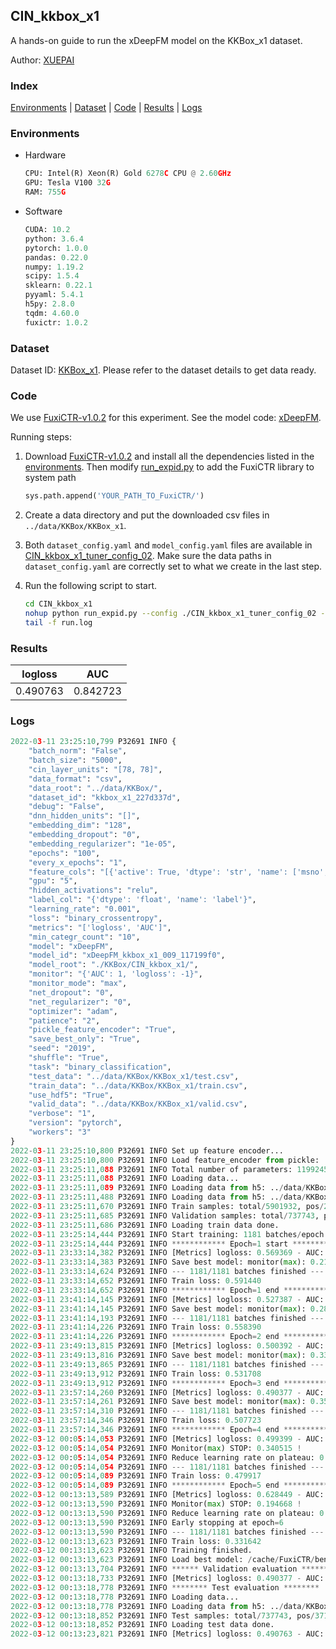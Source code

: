 ## CIN_kkbox_x1

A hands-on guide to run the xDeepFM model on the KKBox_x1 dataset.

Author: [XUEPAI](https://github.com/xue-pai)

### Index
[Environments](#Environments) | [Dataset](#Dataset) | [Code](#Code) | [Results](#Results) | [Logs](#Logs)

### Environments
+ Hardware

  ```python
  CPU: Intel(R) Xeon(R) Gold 6278C CPU @ 2.60GHz
  GPU: Tesla V100 32G
  RAM: 755G

  ```

+ Software

  ```python
  CUDA: 10.2
  python: 3.6.4
  pytorch: 1.0.0
  pandas: 0.22.0
  numpy: 1.19.2
  scipy: 1.5.4
  sklearn: 0.22.1
  pyyaml: 5.4.1
  h5py: 2.8.0
  tqdm: 4.60.0
  fuxictr: 1.0.2
  ```

### Dataset
Dataset ID: [KKBox_x1](https://github.com/openbenchmark/BARS/blob/master/ctr_prediction/datasets/KKBox#KKBox_x1). Please refer to the dataset details to get data ready.

### Code

We use [FuxiCTR-v1.0.2](https://github.com/xue-pai/FuxiCTR/tree/v1.0.2) for this experiment. See the model code: [xDeepFM](https://github.com/xue-pai/FuxiCTR/blob/v1.0.2/fuxictr/pytorch/models/xDeepFM.py).

Running steps:

1. Download [FuxiCTR-v1.0.2](https://github.com/xue-pai/FuxiCTR/archive/refs/tags/v1.0.2.zip) and install all the dependencies listed in the [environments](#environments). Then modify [run_expid.py](./run_expid.py#L5) to add the FuxiCTR library to system path
    
    ```python
    sys.path.append('YOUR_PATH_TO_FuxiCTR/')
    ```

2. Create a data directory and put the downloaded csv files in `../data/KKBox/KKBox_x1`.

3. Both `dataset_config.yaml` and `model_config.yaml` files are available in [CIN_kkbox_x1_tuner_config_02](./CIN_kkbox_x1_tuner_config_02). Make sure the data paths in `dataset_config.yaml` are correctly set to what we create in the last step.

4. Run the following script to start.

    ```bash
    cd CIN_kkbox_x1
    nohup python run_expid.py --config ./CIN_kkbox_x1_tuner_config_02 --expid xDeepFM_kkbox_x1_009_117199f0 --gpu 0 > run.log &
    tail -f run.log
    ```

### Results

| logloss | AUC  |
|:--------------------:|:--------------------:|
| 0.490763 | 0.842723  |


### Logs
```python
2022-03-11 23:25:10,799 P32691 INFO {
    "batch_norm": "False",
    "batch_size": "5000",
    "cin_layer_units": "[78, 78]",
    "data_format": "csv",
    "data_root": "../data/KKBox/",
    "dataset_id": "kkbox_x1_227d337d",
    "debug": "False",
    "dnn_hidden_units": "[]",
    "embedding_dim": "128",
    "embedding_dropout": "0",
    "embedding_regularizer": "1e-05",
    "epochs": "100",
    "every_x_epochs": "1",
    "feature_cols": "[{'active': True, 'dtype': 'str', 'name': ['msno', 'song_id', 'source_system_tab', 'source_screen_name', 'source_type', 'city', 'gender', 'registered_via', 'language'], 'type': 'categorical'}, {'active': True, 'dtype': 'str', 'encoder': 'MaskedSumPooling', 'max_len': 3, 'name': 'genre_ids', 'type': 'sequence'}, {'active': True, 'dtype': 'str', 'encoder': 'MaskedSumPooling', 'max_len': 3, 'name': 'artist_name', 'type': 'sequence'}, {'active': True, 'dtype': 'str', 'name': 'isrc', 'preprocess': 'extract_country_code', 'type': 'categorical'}, {'active': True, 'dtype': 'str', 'name': 'bd', 'preprocess': 'bucketize_age', 'type': 'categorical'}]",
    "gpu": "5",
    "hidden_activations": "relu",
    "label_col": "{'dtype': 'float', 'name': 'label'}",
    "learning_rate": "0.001",
    "loss": "binary_crossentropy",
    "metrics": "['logloss', 'AUC']",
    "min_categr_count": "10",
    "model": "xDeepFM",
    "model_id": "xDeepFM_kkbox_x1_009_117199f0",
    "model_root": "./KKBox/CIN_kkbox_x1/",
    "monitor": "{'AUC': 1, 'logloss': -1}",
    "monitor_mode": "max",
    "net_dropout": "0",
    "net_regularizer": "0",
    "optimizer": "adam",
    "patience": "2",
    "pickle_feature_encoder": "True",
    "save_best_only": "True",
    "seed": "2019",
    "shuffle": "True",
    "task": "binary_classification",
    "test_data": "../data/KKBox/KKBox_x1/test.csv",
    "train_data": "../data/KKBox/KKBox_x1/train.csv",
    "use_hdf5": "True",
    "valid_data": "../data/KKBox/KKBox_x1/valid.csv",
    "verbose": "1",
    "version": "pytorch",
    "workers": "3"
}
2022-03-11 23:25:10,800 P32691 INFO Set up feature encoder...
2022-03-11 23:25:10,800 P32691 INFO Load feature_encoder from pickle: ../data/KKBox/kkbox_x1_227d337d/feature_encoder.pkl
2022-03-11 23:25:11,088 P32691 INFO Total number of parameters: 11992450.
2022-03-11 23:25:11,088 P32691 INFO Loading data...
2022-03-11 23:25:11,089 P32691 INFO Loading data from h5: ../data/KKBox/kkbox_x1_227d337d/train.h5
2022-03-11 23:25:11,488 P32691 INFO Loading data from h5: ../data/KKBox/kkbox_x1_227d337d/valid.h5
2022-03-11 23:25:11,670 P32691 INFO Train samples: total/5901932, pos/2971724, neg/2930208, ratio/50.35%
2022-03-11 23:25:11,685 P32691 INFO Validation samples: total/737743, pos/371466, neg/366277, ratio/50.35%
2022-03-11 23:25:11,686 P32691 INFO Loading train data done.
2022-03-11 23:25:14,444 P32691 INFO Start training: 1181 batches/epoch
2022-03-11 23:25:14,444 P32691 INFO ************ Epoch=1 start ************
2022-03-11 23:33:14,382 P32691 INFO [Metrics] logloss: 0.569369 - AUC: 0.782518
2022-03-11 23:33:14,383 P32691 INFO Save best model: monitor(max): 0.213149
2022-03-11 23:33:14,624 P32691 INFO --- 1181/1181 batches finished ---
2022-03-11 23:33:14,652 P32691 INFO Train loss: 0.591440
2022-03-11 23:33:14,652 P32691 INFO ************ Epoch=1 end ************
2022-03-11 23:41:14,145 P32691 INFO [Metrics] logloss: 0.527387 - AUC: 0.813408
2022-03-11 23:41:14,145 P32691 INFO Save best model: monitor(max): 0.286022
2022-03-11 23:41:14,193 P32691 INFO --- 1181/1181 batches finished ---
2022-03-11 23:41:14,226 P32691 INFO Train loss: 0.558390
2022-03-11 23:41:14,226 P32691 INFO ************ Epoch=2 end ************
2022-03-11 23:49:13,815 P32691 INFO [Metrics] logloss: 0.500392 - AUC: 0.834398
2022-03-11 23:49:13,816 P32691 INFO Save best model: monitor(max): 0.334006
2022-03-11 23:49:13,865 P32691 INFO --- 1181/1181 batches finished ---
2022-03-11 23:49:13,912 P32691 INFO Train loss: 0.531708
2022-03-11 23:49:13,912 P32691 INFO ************ Epoch=3 end ************
2022-03-11 23:57:14,260 P32691 INFO [Metrics] logloss: 0.490377 - AUC: 0.842943
2022-03-11 23:57:14,261 P32691 INFO Save best model: monitor(max): 0.352567
2022-03-11 23:57:14,310 P32691 INFO --- 1181/1181 batches finished ---
2022-03-11 23:57:14,346 P32691 INFO Train loss: 0.507723
2022-03-11 23:57:14,346 P32691 INFO ************ Epoch=4 end ************
2022-03-12 00:05:14,053 P32691 INFO [Metrics] logloss: 0.499399 - AUC: 0.839914
2022-03-12 00:05:14,054 P32691 INFO Monitor(max) STOP: 0.340515 !
2022-03-12 00:05:14,054 P32691 INFO Reduce learning rate on plateau: 0.000100
2022-03-12 00:05:14,054 P32691 INFO --- 1181/1181 batches finished ---
2022-03-12 00:05:14,089 P32691 INFO Train loss: 0.479917
2022-03-12 00:05:14,089 P32691 INFO ************ Epoch=5 end ************
2022-03-12 00:13:13,589 P32691 INFO [Metrics] logloss: 0.628449 - AUC: 0.823116
2022-03-12 00:13:13,590 P32691 INFO Monitor(max) STOP: 0.194668 !
2022-03-12 00:13:13,590 P32691 INFO Reduce learning rate on plateau: 0.000010
2022-03-12 00:13:13,590 P32691 INFO Early stopping at epoch=6
2022-03-12 00:13:13,590 P32691 INFO --- 1181/1181 batches finished ---
2022-03-12 00:13:13,623 P32691 INFO Train loss: 0.331642
2022-03-12 00:13:13,623 P32691 INFO Training finished.
2022-03-12 00:13:13,623 P32691 INFO Load best model: /cache/FuxiCTR/benchmarks/KKBox/CIN_kkbox_x1/kkbox_x1_227d337d/xDeepFM_kkbox_x1_009_117199f0_model.ckpt
2022-03-12 00:13:13,704 P32691 INFO ****** Validation evaluation ******
2022-03-12 00:13:18,733 P32691 INFO [Metrics] logloss: 0.490377 - AUC: 0.842943
2022-03-12 00:13:18,778 P32691 INFO ******** Test evaluation ********
2022-03-12 00:13:18,778 P32691 INFO Loading data...
2022-03-12 00:13:18,778 P32691 INFO Loading data from h5: ../data/KKBox/kkbox_x1_227d337d/test.h5
2022-03-12 00:13:18,852 P32691 INFO Test samples: total/737743, pos/371466, neg/366277, ratio/50.35%
2022-03-12 00:13:18,852 P32691 INFO Loading test data done.
2022-03-12 00:13:23,821 P32691 INFO [Metrics] logloss: 0.490763 - AUC: 0.842723

```
